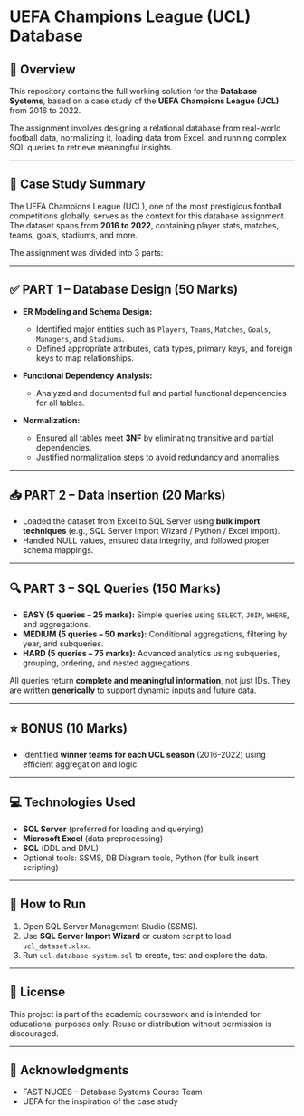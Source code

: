 # UEFA Champions League (UCL) Database

## 📁 Overview

This repository contains the full working solution for the **Database Systems**, based on a case study of the **UEFA Champions League (UCL)** from 2016 to 2022.

The assignment involves designing a relational database from real-world football data, normalizing it, loading data from Excel, and running complex SQL queries to retrieve meaningful insights.

---

## 🧠 Case Study Summary

The UEFA Champions League (UCL), one of the most prestigious football competitions globally, serves as the context for this database assignment. The dataset spans from **2016 to 2022**, containing player stats, matches, teams, goals, stadiums, and more.

The assignment was divided into 3 parts:

---

## ✅ PART 1 – Database Design (50 Marks)

- **ER Modeling and Schema Design:**
  - Identified major entities such as `Players`, `Teams`, `Matches`, `Goals`, `Managers`, and `Stadiums`.
  - Defined appropriate attributes, data types, primary keys, and foreign keys to map relationships.
  
- **Functional Dependency Analysis:**
  - Analyzed and documented full and partial functional dependencies for all tables.
  
- **Normalization:**
  - Ensured all tables meet **3NF** by eliminating transitive and partial dependencies.
  - Justified normalization steps to avoid redundancy and anomalies.

---

## 📥 PART 2 – Data Insertion (20 Marks)

- Loaded the dataset from Excel to SQL Server using **bulk import techniques** (e.g., SQL Server Import Wizard / Python / Excel import).
- Handled NULL values, ensured data integrity, and followed proper schema mappings.

---

## 🔍 PART 3 – SQL Queries (150 Marks)

- **EASY (5 queries – 25 marks):** Simple queries using `SELECT`, `JOIN`, `WHERE`, and aggregations.
- **MEDIUM (5 queries – 50 marks):** Conditional aggregations, filtering by year, and subqueries.
- **HARD (5 queries – 75 marks):** Advanced analytics using subqueries, grouping, ordering, and nested aggregations.

All queries return **complete and meaningful information**, not just IDs. They are written **generically** to support dynamic inputs and future data.

---

## ⭐ BONUS (10 Marks)

- Identified **winner teams for each UCL season** (2016-2022) using efficient aggregation and logic.

---



## 💻 Technologies Used

- **SQL Server** (preferred for loading and querying)
- **Microsoft Excel** (data preprocessing)
- **SQL** (DDL and DML)
- Optional tools: SSMS, DB Diagram tools, Python (for bulk insert scripting)

---

## 🏁 How to Run

1. Open SQL Server Management Studio (SSMS).
2. Use **SQL Server Import Wizard** or custom script to load `ucl_dataset.xlsx`.
3. Run `ucl-database-system.sql` to create, test and explore the data.

---

## 📜 License

This project is part of the academic coursework and is intended for educational purposes only. Reuse or distribution without permission is discouraged.

---

## 🙌 Acknowledgments

- FAST NUCES – Database Systems Course Team
- UEFA for the inspiration of the case study